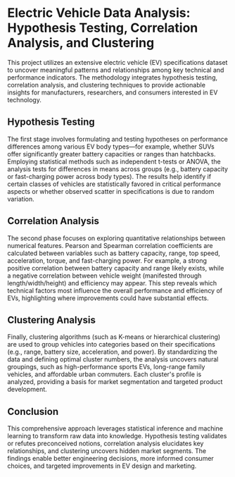 # Electric Vehicle Data Analysis: Hypothesis Testing, Correlation Analysis, and Clustering

This project utilizes an extensive electric vehicle (EV) specifications dataset to uncover meaningful patterns and relationships among key technical and performance indicators. The methodology integrates hypothesis testing, correlation analysis, and clustering techniques to provide actionable insights for manufacturers, researchers, and consumers interested in EV technology.

## Hypothesis Testing

The first stage involves formulating and testing hypotheses on performance differences among various EV body types—for example, whether SUVs offer significantly greater battery capacities or ranges than hatchbacks. Employing statistical methods such as independent t-tests or ANOVA, the analysis tests for differences in means across groups (e.g., battery capacity or fast-charging power across body types). The results help identify if certain classes of vehicles are statistically favored in critical performance aspects or whether observed scatter in specifications is due to random variation.

## Correlation Analysis

The second phase focuses on exploring quantitative relationships between numerical features. Pearson and Spearman correlation coefficients are calculated between variables such as battery capacity, range, top speed, acceleration, torque, and fast-charging power. For example, a strong positive correlation between battery capacity and range likely exists, while a negative correlation between vehicle weight (manifested through length/width/height) and efficiency may appear. This step reveals which technical factors most influence the overall performance and efficiency of EVs, highlighting where improvements could have substantial effects.

## Clustering Analysis

Finally, clustering algorithms (such as K-means or hierarchical clustering) are used to group vehicles into categories based on their specifications (e.g., range, battery size, acceleration, and power). By standardizing the data and defining optimal cluster numbers, the analysis uncovers natural groupings, such as high-performance sports EVs, long-range family vehicles, and affordable urban commuters. Each cluster's profile is analyzed, providing a basis for market segmentation and targeted product development.

## Conclusion

This comprehensive approach leverages statistical inference and machine learning to transform raw data into knowledge. Hypothesis testing validates or refutes preconceived notions, correlation analysis elucidates key relationships, and clustering uncovers hidden market segments. The findings enable better engineering decisions, more informed consumer choices, and targeted improvements in EV design and marketing.
